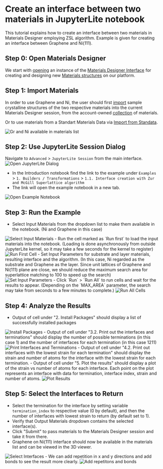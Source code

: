 # Create an interface between two materials in JupyterLite notebook

This tutorial explains how to create an interface between two materials in Materials Designer employing ZSL algorithm. Example is given for creating an interface between Graphene and Ni(111).

## Step 0: Open Materials Designer

We start with [opening](../../entities-general/actions/create.md) an instance of the [Materials Designer Interface](../../materials-designer/overview.md) for creating and designing new [Materials structures](../../materials/overview.md) on our platform.

## Step 1: Import Materials

In order to use Graphene and Ni, the user should first [import](../../materials-designer/header-menu/input-output/import.md) sample crystalline structures of the two respective materials into the current Materials Designer session, from the account-owned [collection](../../accounts/collections.md) of materials.

Or to use materials from a Standart Materials Data via [Import from Standata](../../materials-designer/header-menu/input-output/standata-import.md).

<img src="/images/materials-designer/import/graphene_and_ni_imported.png" alt="Gr and Ni available in materials list"/>

## Step 2: Use JupyterLite Session Dialog

Navigate to `Advanced` > `JupyterLite Session` from the main interface.
  <img src="/images/tutorials/interface_with_zsl/1_select_jupyterlite_session.png" alt="Open JupyterLite Dialog"/>

- In the Introduction notebook find the link to the example under `Examples` > `1. Builders / Transformations` > `1.1. Interface creation with Zur and McGill Superlattice algorithm`
- The link will open the example notebook in a new tab.
<img src="/images/tutorials/interface_with_zsl/2_introduction_notebook.png" alt="Open Example Notebook"/>

## Step 3: Run the Example

- Select Input Materials from the dropdown list to make them available in the notebook. (Ni and Graphene in this case)
<img src="/images/tutorials/interface_with_zsl/3_select_materials.png" alt="Select Input Materials"/>
- Run the cell marked as `Run first` to load the input materials into the notebook. (Loading is done asynchronously from outside JupyterLite kernel, so it may take a few seconds for the kernel to register)
<img src="/images/tutorials/interface_with_zsl/4_load_materials.png" alt="Run First Cell"/>
- Set Input Parameters for substrate and layer materials, resulting interface and the algorithm. (In this case, Ni regarded as the substrate and Graphene as the layer. Since unit lattices of Graphene and Ni(111) plane are close, we should reduce the maximum search area for superlattice matching to 100 to speed up the search)
<img src="/images/tutorials/interface_with_zsl/5_set_input_parameters.png" alt="Set Input Parameters"/>
- Click `Run` > `Run All` to run cells and wait for the results to appear. (Depending on the `MAX_AREA` parameter, the search may take from seconds to a few minutes to complete.)
<img src="/images/tutorials/interface_with_zsl/6_run_all_cells.png" alt="Run All Cells"/>

## Step 4: Analyze the Results
- Output of cell under "2. Install Packages" should display a list of successfully installed packages
<img src="/images/tutorials/interface_with_zsl/7_installed_packages.png" alt="Install Packages"/>
- Output of cell under "3.2. Print out the interfaces and terminations" should display the number of possible terminations (in this case 1) and the number of interfaces for each termination (in this case 1211)
<img src="/images/tutorials/interface_with_zsl/9_found_interfaces.png" alt="Print Interfaces and Terminations"/>
- Output of cell under "4.2. Print out interfaces with the lowest strain for each termination" should display the strain and number of atoms for the interface with the lowest strain for each termination.
- Output of cell under "5. Plot the results" should display a plot of the strain vs number of atoms for each interface. Each point on the plot represents an interface with data for termination, interface index, strain and number of atoms.
<img src="/images/tutorials/interface_with_zsl/10_plot_found_interfaces.png" alt="Plot Results"/>

## Step 5: Select the Interfaces to Return
- Select the termination for the interface by setting variable `termination_index` to respective value (0 by default), and then the number of interfaces with lowest strain to return (by default set to 1).
- Verify that Output Materials dropdown contains the selected interface(s).
- Click "Submit" to pass materials to the Materials Designer session and take it from there.
- Graphene on Ni(111) interface should now be available in the materials list and can be viewed in the 3D viewer.
<img src="/images/tutorials/interface_with_zsl/11_view_interface_in_md.png" alt="Select Interfaces"/>
- We can add repetition in x and y directions and add bonds to see the result more clearly.
<img src="/images/tutorials/interface_with_zsl/12_add_repetition_and_bonds.png" alt="Add repetitons and bonds"/>